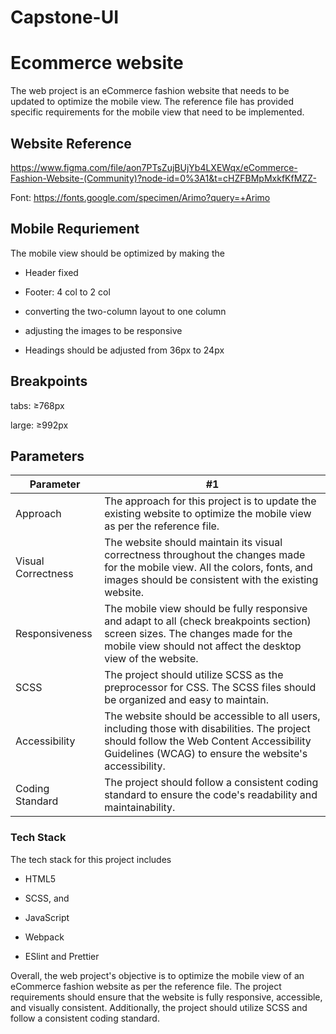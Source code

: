 ﻿# Capstone-UI
 # Ecommerce website

The web project is an eCommerce fashion website that needs to be updated to optimize the mobile view. The reference file has provided specific requirements for the mobile view that need to be implemented.

## Website Reference

https://www.figma.com/file/aon7PTsZujBUjYb4LXEWqx/eCommerce-Fashion-Website-(Community)?node-id=0%3A1&t=cHZFBMpMxkfKfMZZ-

Font: https://fonts.google.com/specimen/Arimo?query=+Arimo

## Mobile Requriement

The mobile view should be optimized by making the

- Header fixed

- Footer: 4 col to 2 col

- converting the two-column layout to one column

- adjusting the images to be responsive

- Headings should be adjusted from 36px to 24px

## Breakpoints

tabs: ≥768px

large: ≥992px

## Parameters

| Parameter          | #1                                                                                                                                                                                                 |
| ------------------ | -------------------------------------------------------------------------------------------------------------------------------------------------------------------------------------------------- |
| Approach           | The approach for this project is to update the existing website to optimize the mobile view as per the reference file.                                                                             |
| Visual Correctness | The website should maintain its visual correctness throughout the changes made for the mobile view. All the colors, fonts, and images should be consistent with the existing website.              |
| Responsiveness     | The mobile view should be fully responsive and adapt to all (check breakpoints section) screen sizes. The changes made for the mobile view should not affect the desktop view of the website.      |
| SCSS               | The project should utilize SCSS as the preprocessor for CSS. The SCSS files should be organized and easy to maintain.                                                                              |
| Accessibility      | The website should be accessible to all users, including those with disabilities. The project should follow the Web Content Accessibility Guidelines (WCAG) to ensure the website's accessibility. |
| Coding Standard    | The project should follow a consistent coding standard to ensure the code's readability and maintainability.                                                                                       |

### Tech Stack

The tech stack for this project includes

- HTML5

- SCSS, and

- JavaScript

- Webpack 

- ESlint and Prettier

Overall, the web project's objective is to optimize the mobile view of an eCommerce fashion website as per the reference file. The project requirements should ensure that the website is fully responsive, accessible, and visually consistent. Additionally, the project should utilize SCSS and follow a consistent coding standard.
